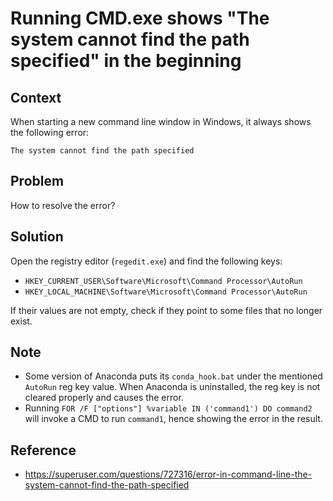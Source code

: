 # Running CMD.exe shows "The system cannot find the path specified" in the beginning

## Context

When starting a new command line window in Windows, it always shows the following error:

```
The system cannot find the path specified
```

## Problem

How to resolve the error?

## Solution

Open the registry editor (`regedit.exe`) and find the following keys:

* `HKEY_CURRENT_USER\Software\Microsoft\Command Processor\AutoRun`
* `HKEY_LOCAL_MACHINE\Software\Microsoft\Command Processor\AutoRun`

If their values are not empty, check if they point to some files that no longer exist.

## Note

* Some version of Anaconda puts its `conda_hook.bat` under the mentioned `AutoRun` reg key value. When Anaconda is uninstalled, the reg key is not cleared properly and causes the error.
* Running `FOR /F ["options"] %variable IN ('command1') DO command2` will invoke a CMD to run `command1`, hence showing the error in the result.

## Reference 

* https://superuser.com/questions/727316/error-in-command-line-the-system-cannot-find-the-path-specified
